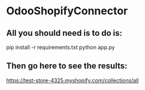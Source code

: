 # OdooShopifyConnector

## All you should need is to do is:

pip install -r requirements.txt
python app.py

## Then go here to see the results:
https://test-store-4325.myshopify.com/collections/all
